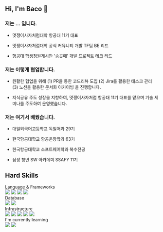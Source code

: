 ## Hi, I'm Baco 🦭

### 저는 ... 입니다.
- 멋쟁이사자처럼대학 항공대 11기 대표

- 멋쟁이사자처럼대학 공식 커뮤니티 개발 TF팀 BE 리드

- 항공대 학생청원게시판 '송곳매' 개발 프로젝트 테크 리드

### 저는 이렇게 협업합니다.
- 원활한 협업을 위해 (1) PR을 통한 코드리뷰 도입 (2) Jira를 활용한 태스크 관리 (3) 노션을 활용한 문서화 아카이빙 을 진행합니다.

- 지식공유 주도 성장을 지향하여, 멋쟁이사자처럼 항공대 11기 대표를 맡으며 기술 세미나를 주도하여 운영했습니다.

### 저는 여기서 배웠습니다.
- 대일외국어고등학교 독일어과 29기

- 한국항공대학교 항공운항학과 63기

- 한국항공대학교 소프트웨어학과 복수전공

- 삼성 청년 SW 아카데미 SSAFY 11기

<!--[![](https://banner.codetree.ai/v1/banner/ghkdwp018)](https://www.codetree.ai/profiles/ghkdwp018)-->

<h2>Hard Skills</h2>
<dl>
  <dt>Language & Frameworks</dt>
  <img src="https://img.shields.io/badge/java-007396?style=flat&logo=java&logoColor=white"/>
  <img src="https://img.shields.io/badge/Spring Boot-6DB33F?style=flat&logo=Spring Boot&logoColor=white"/>
  <img src="https://img.shields.io/badge/Spring Security-6DB33F?style=flat&logo=Spring Security&logoColor=white"/>
  <img src="https://img.shields.io/badge/JPA-6DB33F?style=flat-square&logo=Spring&logoColor=white"> 
  
  <dt>Database</dt>
  <img src="https://img.shields.io/badge/MySQL-4479A1?style=flat&logo=MySQL&logoColor=white"/>
  <img src="https://img.shields.io/badge/Redis-DC382D?style=flat&logo=Redis&logoColor=white"/>

  <dt>Infrastructure</dt>
  <img src="https://img.shields.io/badge/Git-F05032?style=flat-square&logo=Git&logoColor=white">
  <img src="https://img.shields.io/badge/GitHub Actions-2088FF?style=flat-square&logo=GitHub Actions&logoColor=white"> 
  <img src="https://img.shields.io/badge/AWS-232F32?style=flat&logo=Amazon-AWS&logoColor=white"/>
  <img src="https://img.shields.io/badge/Docker-2496ED?style=flat&logo=Docker&logoColor=white"/>
  <img src="https://img.shields.io/badge/NginX-009639?style=flat&logo=NGINX&logoColor=white"/>

  <dt>I'm currently learning</dt>
  <img src="https://img.shields.io/badge/Apache%20Kafka-222222?style=flat&logo=Apache%20Kafka&logoColor=white"/>
  <img src="https://img.shields.io/badge/PostgreSQL-4169E1?style=flat&logo=PostgreSQL&logoColor=white"/>
</dl>

<!--![HwangBaco's github stats](https://github-readme-stats.vercel.app/api?username=HwangBaco&show_icons=true&theme=merko)-->

